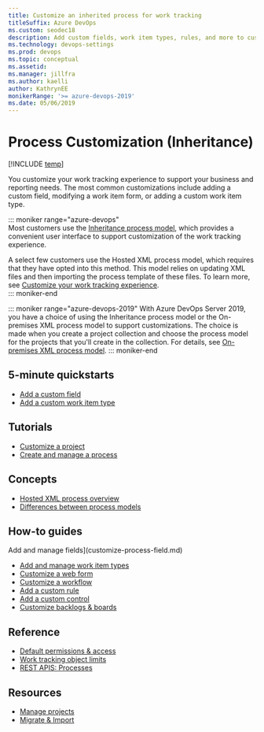 ```yaml
---
title: Customize an inherited process for work tracking
titleSuffix: Azure DevOps
ms.custom: seodec18
description: Add custom fields, work item types, rules, and more to cusomtomize your work tacking objects  
ms.technology: devops-settings
ms.prod: devops
ms.topic: conceptual
ms.assetid: 
ms.manager: jillfra
ms.author: kaelli
author: KathrynEE
monikerRange: '>= azure-devops-2019'
ms.date: 05/06/2019
---
```


# Process Customization (Inheritance)

[!INCLUDE [temp](../../../_shared/version-azure-devops.md)]

You customize your work tracking experience to support your business and reporting needs. The most common customizations include adding a custom field, modifying a work item form, or adding a custom work item type. 

::: moniker range="azure-devops"  
Most customers use the [Inheritance process model](inheritance-process-model.md), which provides a convenient user interface to support customization of the work tracking experience. 

A select few customers use the Hosted XML process model, which requires that they have opted into this method. This model relies on updating XML files and then importing the process template of these files. To learn more, see [Customize your work tracking experience](hosted-xml-process-model.md).  
::: moniker-end  

::: moniker range="azure-devops-2019"
With Azure DevOps Server 2019, you have a choice of using the Inheritance process model or the On-premises XML process model to support customizations. The choice is made when you create a project collection and choose the process model for the projects that you'll create in the collection.  For details, see [On-premises XML process model](../../../reference/on-premises-xml-process-model.md).
::: moniker-end  


## 5-minute quickstarts

- [Add a custom field](add-custom-field.md)
- [Add a custom work item type](add-custom-wit.md)

## Tutorials

- [Customize a project](customize-process.md)
- [Create and manage a process](manage-process.md)

## Concepts

- [Hosted XML process overview](hosted-xml-process-model.md)
- [Differences between process models](import-process/differences.md) 

## How-to guides
  
Add and manage fields](customize-process-field.md)
- [Add and manage work item types](customize-process-wit.md)
- [Customize a web form](customize-process-form.md)
- [Customize a workflow](customize-process-workflow.md)
- [Add a custom rule](custom-rules.md)
- [Add a custom control](custom-controls-process.md)
- [Customize backlogs & boards](customize-process-backlogs-boards.md)

## Reference

- [Default permissions & access](../../security/permissions-access.md?toc=/azure/devops/organizations/settings/work/toc.json&bc=/azure/devops/organizations/settings/work/breadcrumb/toc.json)
- [Work tracking object limits](object-limits.md)
- [REST APIS: Processes](/rest/api/vsts/processes/processes)

## Resources

- [Manage projects](../../projects/index.md)
- [Migrate & Import](../../../migrate/index.md)


